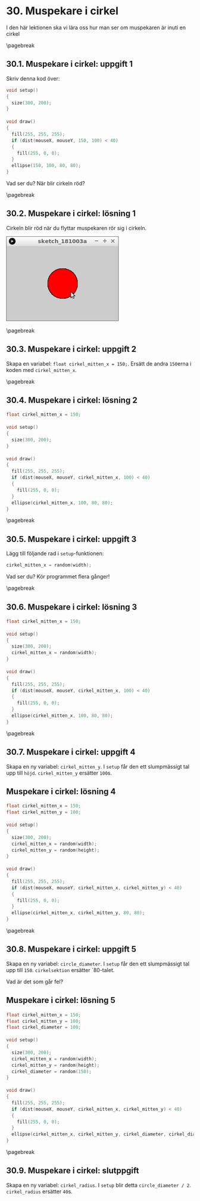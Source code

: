 # 30. Muspekare i cirkel

I den här lektionen ska vi lära oss hur man ser om muspekaren är inuti en cirkel

\pagebreak

## 30.1. Muspekare i cirkel: uppgift 1

Skriv denna kod över:

```c++
void setup()
{
  size(300, 200);
}

void draw()
{
  fill(255, 255, 255);
  if (dist(mouseX, mouseY, 150, 100) < 40)
  {
    fill(255, 0, 0);  
  }
  ellipse(150, 100, 80, 80);  
}
```

Vad ser du? När blir cirkeln röd?

\pagebreak

## 30.2. Muspekare i cirkel: lösning 1

Cirkeln blir röd när du flyttar muspekaren
rör sig i cirkeln.

![](muspekare_i_cirkel_1.png)

\pagebreak

## 30.3. Muspekare i cirkel: uppgift 2

Skapa en variabel: `float cirkel_mitten_x = 150;`.
Ersätt de andra `150`erna i koden med `cirkel_mitten_x`.

\pagebreak

## 30.4. Muspekare i cirkel: lösning 2

```c++
float cirkel_mitten_x = 150;

void setup()
{
  size(300, 200);
}

void draw()
{
  fill(255, 255, 255);
  if (dist(mouseX, mouseY, cirkel_mitten_x, 100) < 40)
  {
    fill(255, 0, 0);  
  }
  ellipse(cirkel_mitten_x, 100, 80, 80);  
}
```

\pagebreak

## 30.5. Muspekare i cirkel: uppgift 3

Lägg till följande rad i `setup`-funktionen:

```c++
cirkel_mitten_x = random(width);
```

Vad ser du? Kör programmet flera gånger!

\pagebreak

## 30.6. Muspekare i cirkel: lösning 3

```c++
float cirkel_mitten_x = 150;

void setup()
{
  size(300, 200);
  cirkel_mitten_x = random(width);
}

void draw()
{
  fill(255, 255, 255);
  if (dist(mouseX, mouseY, cirkel_mitten_x, 100) < 40)
  {
    fill(255, 0, 0);  
  }
  ellipse(cirkel_mitten_x, 100, 80, 80);  
}
```

\pagebreak

## 30.7. Muspekare i cirkel: uppgift 4

Skapa en ny variabel: `cirkel_mitten_y`.
I `setup` får den ett slumpmässigt tal upp till `höjd`.
`cirkel_mitten_y` ersätter `100`s.

## Muspekare i cirkel: lösning 4

```c++
float cirkel_mitten_x = 150;
float cirkel_mitten_y = 100;

void setup()
{
  size(300, 200);
  cirkel_mitten_x = random(width);
  cirkel_mitten_y = random(height);
}

void draw()
{
  fill(255, 255, 255);
  if (dist(mouseX, mouseY, cirkel_mitten_x, cirkel_mitten_y) < 40)
  {
    fill(255, 0, 0);  
  }
  ellipse(cirkel_mitten_x, cirkel_mitten_y, 80, 80);  
}
```

\pagebreak

## 30.8. Muspekare i cirkel: uppgift 5

Skapa en ny variabel: `circle_diameter`.
I `setup` får den ett slumpmässigt tal upp till `150`.
`cirkelsektion` ersätter `80-talet.

Vad är det som går fel?

## Muspekare i cirkel: lösning 5

```c++
float cirkel_mitten_x = 150;
float cirkel_mitten_y = 100;
float cirkel_diameter = 100;

void setup()
{
  size(300, 200);
  cirkel_mitten_x = random(width);
  cirkel_mitten_y = random(height);
  cirkel_diameter = random(150);
}

void draw()
{
  fill(255, 255, 255);
  if (dist(mouseX, mouseY, cirkel_mitten_x, cirkel_mitten_y) < 40)
  {
    fill(255, 0, 0);  
  }
  ellipse(cirkel_mitten_x, cirkel_mitten_y, cirkel_diameter, cirkel_diameter);  
}
```

\pagebreak

## 30.9. Muspekare i cirkel: slutppgift

Skapa en ny variabel: `cirkel_radius`.
I `setup` blir detta `circle_diameter / 2`.
`cirkel_radius` ersätter `40`s.
